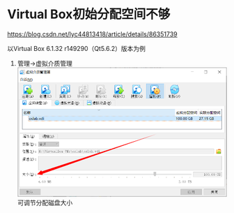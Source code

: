 # Virtual Box初始分配空间不够
https://blog.csdn.net/lyc44813418/article/details/86351739

以Virtual Box 6.1.32 r149290（Qt5.6.2）版本为例

1. 管理->虚拟介质管理![t](/images/x.xx-3.4/img1.png) 可调节分配磁盘大小